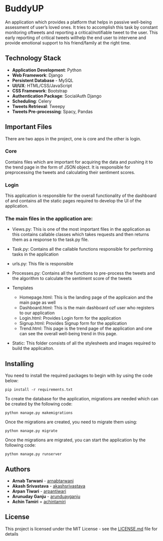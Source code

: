 # BuddyUP 

An application which provides a platform that helps in passive well-being assessment of user’s loved ones. It tries to accomplish this task by constant monitoring oftweets and reporting a critical/notifiable tweet to the user.  This early reporting of critical tweets willhelp the end user to intervene and provide emotional support to his friend/family at the right time. 


## Technology Stack

- **Application Development**: Python
- **Web Framework**: Django
- **Persistent Database** - MySQL
- **UI/UX**: HTML/CSS/JavaScript
- **CSS Framework**: Bootstrap
- **Authentication Package**: SocialAuth Django
- **Scheduling**: Celery
- **Tweets Retrieval**: Tweepy
-  **Tweets Pre-processing**: Spacy, Pandas

## Important Files

There are two apps in the project, one is core and the other is login. 

### Core

Contains files which are important for acquiring the data and pushing it to the trend page in the form of JSON object. It is responsible for preprocessing the tweets and calculating their sentiment scores. 

### Login 

This application is responsible for the overall functionality of the dashboard of and contains all the static pages required to develop the UI of the application. 

### The main files in the application are: 

- Views.py: This is one of the most important files in the application as this contains callable classes which takes requests and then returns them as a response to the task.py file. 
- Task.py: Contains all the callable functions responsible for performing tasks in the application
- urls.py: This file is responsible 
- Processes.py: Contains all the functions to pre-process the tweets and the algorithm to calculate the sentiment score of the tweets
- Templates 
  - Homepage.html: This is the landing page of the applicaion and the main page as well
  - Dashboard.html: This is the main dashboard ozf user who registers to our application 
  - Login.html: Provides Login form for the application 
  - Signup.html: Provides Signup form for the application
  - Trend.html: This page is the trend page of the application and one can see the overall well-being trend in this page. 

- Static: This folder consists of all the stylesheets and images required to build the applicaiton. 

## Installing 

You need to install the required packages to begin with by using the code below:

```
pip install -r requirements.txt
```

To create the database for the application, migrations are needed which can be created by the following code: 

```
python manage.py makemigrations
```
Once the migrations are created, you need to migrate them using:
```
python manage.py migrate
```
Once the migrations are migrated, you can start the application by the following code:
```
python manage.py runserver
```

## Authors 

- **Arnab Tarwani** - [arnabtarwani](https://github.com/arnabtarwani)
- **Akash Srivastava** - [akashsrivastava](https://github.com/Akashsrivastava6)
- **Arpan Tiwari** - [arpantiwari](https://github.com/arpantiwari)
- **Arunuday Ganju** - [arunduayganju](https://github.com/ArunudayGanju)
- **Achin Tamiri** = [achintamiri](https://github.com/achintamiri)

## License 

This project is licensed under the MIT License - see the [LICENSE.md](LICENSE.md) file for details
